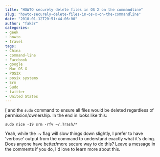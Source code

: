 ```yaml
---
title: "HOWTO securely delete files in OS X on the commandline"
slug: "howto-securely-delete-files-in-os-x-on-the-commandline"
date: "2010-01-12T20:51:44-06:00"
author: "fak3r"
categories:
- geek
- howto
- travel
tags:
- China
- command-line
- Facebook
- google
- Mac OS X
- POSIX
- posix systems
- Srm
- Sudo
- twitter
- United States
---
```


[ and the `sudo` command to ensure all files would be deleted regardless of permission/ownership. In the end in looks like this:

`sudo nice -19 srm -rfv ~/.Trash/*`

Yeah, while the `-v` flag will slow things down slightly, I prefer to have 'verbose' output from the command to understand exactly what it's doing. Does anyone have better/more secure way to do this? Leave a message in the comments if you do, I'd love to learn more about this.

